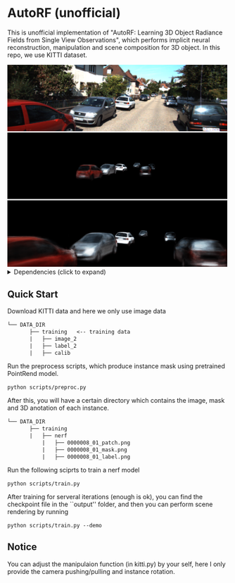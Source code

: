 # AutoRF (unofficial)
This is unofficial implementation of "AutoRF: Learning 3D Object Radiance Fields from Single View Observations", which performs implicit neural reconstruction, manipulation and scene composition for 3D object. In this repo, we use KITTI dataset.

<img src="output/000008.png" alt="drawing" width="500"/>
<img src="output/scene.gif" alt="drawing" width="500"/>
<img src="output/scene_rotate.gif" alt="drawing" width="500"/>


<details>
  <summary> Dependencies (click to expand) </summary>
  
  ## Dependencies
  - pytorch==1.10.1
  - matplotlib
  - numpy
  - imageio
</details>

## Quick Start

Download KITTI data and here we only use image data
```plain
└── DATA_DIR
       ├── training   <-- training data
       |   ├── image_2
       |   ├── label_2
       |   ├── calib
```     
Run the preprocess scripts, which produce instance mask using pretrained PointRend model.      
```
python scripts/preproc.py
```
After this, you will have a certain directory which contains the image, mask and 3D anotation of each instance.
```plain
└── DATA_DIR
       ├── training
       |   ├── nerf
           |   ├── 0000008_01_patch.png
           |   ├── 0000008_01_mask.png
           |   ├── 0000008_01_label.png
```

Run the following sciprts to train a nerf model

```
python scripts/train.py
```

After training for serveral iterations (enough is ok), you can find the checkpoint file in the ``output'' folder, and then you can perform scene rendering by running

```
python scripts/train.py --demo
```


## Notice ###

You can adjust the manipulaion function (in kitti.py) by your self, here I only provide the camera pushing/pulling and instance rotation.


